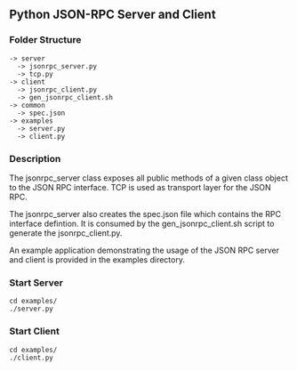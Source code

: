 ## Python JSON-RPC Server and Client

### Folder Structure

    -> server 
      -> jsonrpc_server.py
      -> tcp.py
    -> client
      -> jsonrpc_client.py
      -> gen_jsonrpc_client.sh
    -> common
      -> spec.json
    -> examples
      -> server.py
      -> client.py

### Description

The jsonrpc\_server class exposes all public methods of a given class object to the JSON RPC interface. TCP is used as transport layer for the JSON RPC.

The jsonrpc\_server also creates the spec.json file which contains the RPC interface defintion. It is consumed by the gen\_jsonrpc\_client.sh script to generate the jsonrpc\_client.py.

An example application demonstrating the usage of the JSON RPC server and client is provided in the examples directory.


### Start Server
    cd examples/
    ./server.py


### Start Client
    cd examples/
    ./client.py 
